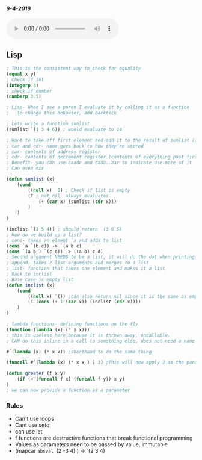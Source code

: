 #### _9-4-2019_
<audio controls>
  <source src="/Audio/450-9-4-2019.mp3" type="audio/mpeg">
Your browser does not support the audio element.
</audio>


## Lisp 
```lisp
; This is the consistent way to check for equality
(equal x y)
; Check if int
(integerp 3)
; check if dumber
(numberp 3.5)

; Lisp- When I see a paren I evaluate it by calling it as a function
;   To change this behavior, add backtick `

; Lets write a function sumlist
(sumlist `(1 3 4 6)) ; would evaluate to 14

; Want to take off first element and add it to the result of sumlist (smaller list)
; car and cdr- name goes back to how they're stored
; car- contents of address register
; cdr- contents of decrement register (contents of everything past first element)
; Benefit- you can use caadr and caaa..aar to indicate use more of it
; Can even mix 

(defun sumlist (x) 
    (cond
        ((null x)  0) ; Check if list is empty
        (T ; not nil, always evaluates
            (+ (car x) (sumlist (cdr x)))    
        )
    )
)

(inclist `(2 5 4)) ; should return `(3 6 5)
; How do we build up a list? 
; cons- takes an elment `a and adds to list
(cons `a `(b c)) -> `(a b c)
(cons `(a b ) `(c d)) -> ((a b) c d)
; Second argument NEEDS to be a list, it will do the dot when printing
; append- takes 2 list arguments and merges to 1 list
; list- function that takes one element and makes it a list
; Back to inclist
; Base case is empty list
(defun inclist (x)
    (cond
        ((null x) `()) ;can also return nil since it is the same as empty list
        (T (cons (+ 1 (car x)) (inclist (cdr x))))
    )
)

; lambda functions- defining functions on the fly
(function (lambda (x) (* x x)))
; this is useless here because it is thrown away, uncallable. 
; CAN do this inline in a call to something else, does not need a name

#`(lambda (x) (* x x)) ;shorthand to do the same thing

(funcall #`(lambda (x) (* x x ) ) 3) ;This will now apply 3 as the param of function

(defun greater (f x y) 
    (if (> (funcall f x) (funcall f y)) x y)
) 
; we can now provide a function as a parameter

```

### Rules
* Can't use loops
* Cant use setq
* can use let
* f functions are destructive functions that break functional programming
* Values as parameters need to be passed by value, immutable 
* (mapcar `absval `(2 -3 4) ) -> `(2 3 4)